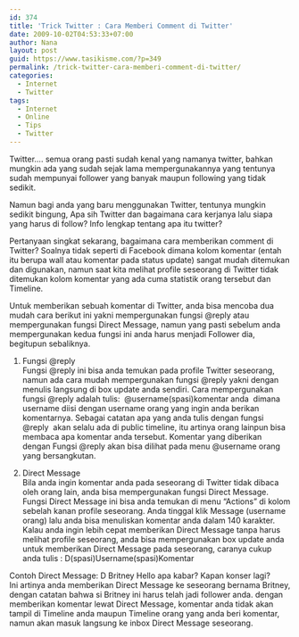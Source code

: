```yaml
---
id: 374
title: 'Trick Twitter : Cara Memberi Comment di Twitter'
date: 2009-10-02T04:53:33+07:00
author: Nana
layout: post
guid: https://www.tasikisme.com/?p=349
permalink: /trick-twitter-cara-memberi-comment-di-twitter/
categories:
  - Internet
  - Twitter
tags:
  - Internet
  - Online
  - Tips
  - Twitter
---
```

Twitter…. semua orang pasti sudah kenal yang namanya twitter, bahkan mungkin ada yang sudah sejak lama mempergunakannya yang tentunya sudah mempunyai follower yang banyak maupun following yang tidak sedikit.

Namun bagi anda yang baru menggunakan Twitter, tentunya mungkin sedikit bingung, Apa sih Twitter dan bagaimana cara kerjanya lalu siapa yang harus di follow? Info lengkap tentang apa itu twitter?

Pertanyaan singkat sekarang, bagaimana cara memberikan comment di Twitter? Soalnya tidak seperti di Facebook dimana kolom komentar (entah itu berupa wall atau komentar pada status update) sangat mudah ditemukan dan digunakan, namun saat kita melihat profile seseorang di Twitter tidak ditemukan kolom komentar yang ada cuma statistik orang tersebut dan Timeline.

Untuk memberikan sebuah komentar di Twitter, anda bisa mencoba dua mudah cara berikut ini yakni mempergunakan fungsi @reply atau mempergunakan fungsi Direct Message, namun yang pasti sebelum anda mempergunakan kedua fungsi ini anda harus menjadi Follower dia, begitupun sebaliknya.

1. Fungsi @reply  
Fungsi @reply ini bisa anda temukan pada profile Twitter seseorang, namun ada cara mudah mempergunakan fungsi @reply yakni dengan menulis langsung di box update anda sendiri. Cara mempergunakan fungsi @reply adalah tulis:  @username(spasi)komentar anda  dimana username diisi dengan username orang yang ingin anda berikan komentarnya. Sebagai catatan apa yang anda tulis dengan fungsi @reply  akan selalu ada di public timeline, itu artinya orang lainpun bisa membaca apa komentar anda tersebut. Komentar yang diberikan dengan Fungsi @reply akan bisa dilihat pada menu @username orang yang bersangkutan.

2. Direct Message  
Bila anda ingin komentar anda pada seseorang di Twitter tidak dibaca oleh orang lain, anda bisa mempergunakan fungsi Direct Message. Fungsi Direct Message ini bisa anda temukan di menu “Actions” di kolom sebelah kanan profile seseorang. Anda tinggal klik Message (username orang) lalu anda bisa menuliskan komentar anda dalam 140 karakter. Kalau anda ingin lebih cepat memberikan Direct Message tanpa harus melihat profile seseorang, anda bisa mempergunakan box update anda untuk memberikan Direct Message pada seseorang, caranya cukup anda tulis : D(spasi)Username(spasi)Komentar

Contoh Direct Message: D Britney Hello apa kabar? Kapan konser lagi?  
Ini artinya anda memberikan Direct Message ke seseorang bernama Britney, dengan catatan bahwa si Britney ini harus telah jadi follower anda. dengan memberikan komentar lewat Direct Message, komentar anda tidak akan tampil di Timeline anda maupun Timeline orang yang anda beri komentar, namun akan masuk langsung ke inbox Direct Message seseorang.